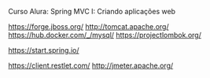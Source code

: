 Curso Alura:
Spring MVC I: Criando aplicações web

https://forge.jboss.org/
http://tomcat.apache.org/
https://hub.docker.com/_/mysql/
https://projectlombok.org/

https://start.spring.io/

https://client.restlet.com/
http://jmeter.apache.org/